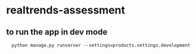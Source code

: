 # realtrends-assessment

## to run the app in dev mode

```shell
  python manage.py runserver --settings=products.settings.development
```